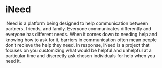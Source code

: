 # iNeed

iNeed is a platform being designed to help communication between partners, friends, and family. Everyone communicates differently and everyone has different needs. When it comes down to needing help and knowing how to ask for it, barriers in communication often mean people don't recieve the help they need. In response, iNeed is a project that focuses on you customizing what would be helpful and unhelpful at a particular time and discreetly ask chosen individuals for help when you need it. 
